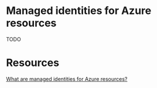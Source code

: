 # Managed identities for Azure resources
TODO

# Resources

[What are managed identities for Azure resources?](https://learn.microsoft.com/en-us/entra/identity/managed-identities-azure-resources/overview)
